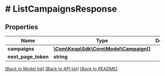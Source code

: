 # # ListCampaignsResponse

## Properties

Name | Type | Description | Notes
------------ | ------------- | ------------- | -------------
**campaigns** | [**\Com\Keap\Sdk\Core\Model\Campaign[]**](Campaign.md) |  | [optional]
**next_page_token** | **string** |  | [optional]

[[Back to Model list]](../../README.md#models) [[Back to API list]](../../README.md#endpoints) [[Back to README]](../../README.md)

